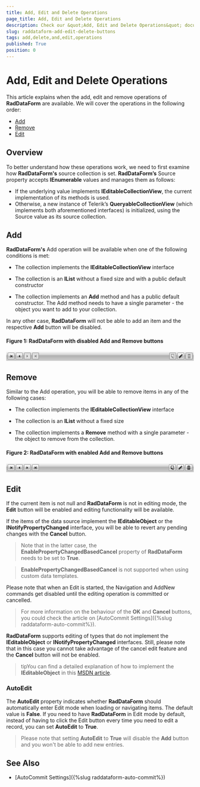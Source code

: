 ```yaml
---
title: Add, Edit and Delete Operations
page_title: Add, Edit and Delete Operations
description: Check our &quot;Add, Edit and Delete Operations&quot; documentation article for the RadDataForm {{ site.framework_name }} control.
slug: raddataform-add-edit-delete-buttons
tags: add,delete,and,edit,operations
published: True
position: 0
---
```


# Add, Edit and Delete Operations

This article explains when the add, edit and remove operations of **RadDataForm** are available. We will cover the operations in the following order: 

* [Add](#add)
* [Remove](#remove)
* [Edit](#edit)

## Overview

To better understand how these operations work, we need to first examine how **RadDataForm's** source collection is set. **RadDataForm’s** Source property accepts **IEnumerable** values and manages them as follows: 

* If the underlying value implements **IEditableCollectionView**, the current implementation of its methods is used. 
* Otherwise, a new instance of Telerik’s **QueryableCollectionView** (which implements both aforementioned interfaces) is initialized, using the Source value as its source collection.

## Add

**RadDataForm's** Add operation will be available when one of the following conditions is met:

* The collection implements the **IEditableCollectionView** interface

* The collection is an **IList** without a fixed size and with a public default constructor

* The collection implements an **Add** method and has a public default constructor. The Add method needs to have a single parameter - the object you want to add to your collection.

In any other case, **RadDataForm** will not be able to add an item and the respective **Add** button will be disabled. 

#### __Figure 1: RadDataForm with disabled Add and Remove buttons__

![raddataform-crud-operations-1](images/raddataform-crud-operations-1.png)

## Remove

Similar to the Add operation, you will be able to remove items in any of the following cases:

* The collection implements the **IEditableCollectionView** interface

* The collection is an **IList** without a fixed size

* The collection implements a **Remove** method with a single parameter - the object to remove from the collection.

#### __Figure 2: RadDataForm with enabled Add and Remove buttons__

![raddataform-crud-operations-2](images/raddataform-crud-operations-2.png)


## Edit

If the current item is not null and **RadDataForm** is not in editing mode, the **Edit** button will be enabled and editing functionality will be available.

If the items of the data source implement the **IEditableObject** or the **INotifyPropertyChanged** interface, you will be able to revert any pending changes with the **Cancel** button. 

>Note that in the latter case, the **EnablePropertyChangedBasedCancel** property of **RadDataForm** needs to be set to **True**.

>**EnablePropertyChangedBasedCancel** is not supported when using custom data templates.

Please note that when an Edit is started, the Navigation and AddNew commands get disabled until the editing operation is committed or cancelled. 

>For more information on the behaviour of the **OK** and **Cancel** buttons, you could check the article on [AutoCommit Settings]({%slug raddataform-auto-commit%}).

**RadDataForm** supports editing of types that do not implement the **IEditableObject** or **INotifyPropertyChanged** interfaces. Still, please note that in this case you cannot take advantage of the cancel edit feature and the **Cancel** button will not be enabled.

>tipYou can find a detailed explanation of how to implement the **IEditableObject** in this [MSDN article](http://msdn.microsoft.com/en-us/library/system.componentmodel.ieditableobject.aspx).

### AutoEdit

The **AutoEdit** property indicates whether **RadDataForm** should automatically enter Edit mode when loading or navigating items. The default value is **False**. If you need to have **RadDataForm** in Edit mode by default, instead of having to click the Edit button every time you need to edit a record, you can set **AutoEdit** to **True**. 

>Please note that setting **AutoEdit** to **True** will disable the **Add** button and you won't be able to add new entries.

## See Also

* [AutoCommit Settings]({%slug raddataform-auto-commit%})
